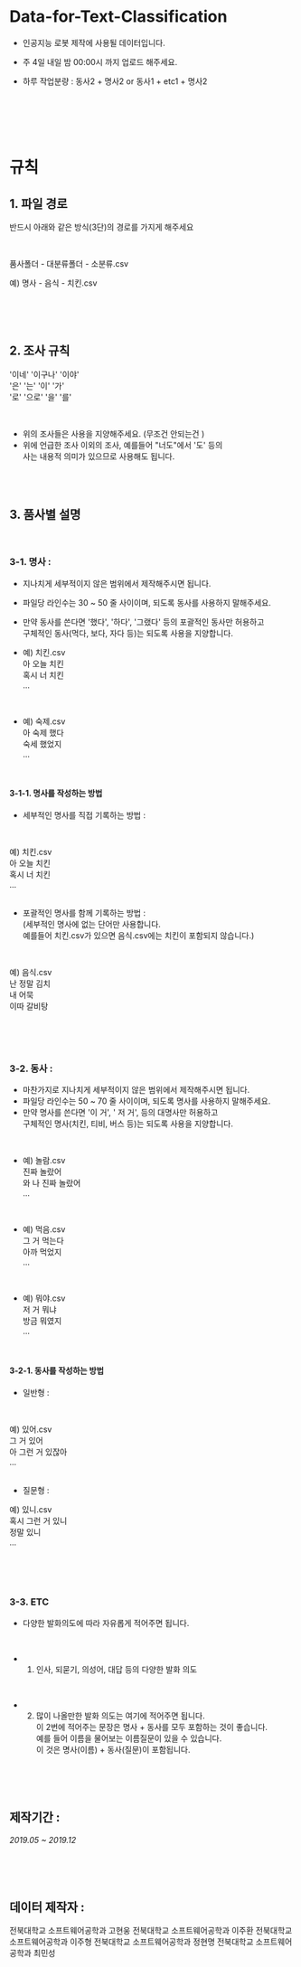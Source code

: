 # Data-for-Text-Classification

* 인공지능 로봇 제작에 사용될 데이터입니다.

* 주 4일 내일 밤 00:00시 까지 업로드 해주세요.

* 하루 작업분량 : 동사2 + 명사2  or  동사1 + etc1 + 명사2
<br>


<br>
<br>
<br>

# 규칙

## 1. 파일 경로
반드시 아래와 같은 방식(3단)의 경로를 가지게 해주세요 <br>

<br>

품사폴더 - 대분류폴더 - 소분류.csv 

예) 명사 - 음식 - 치킨.csv

<br>
<br>
<br>

## 2. 조사 규칙

'이네' '이구나' '이야' <br> 
'은' '는' '이' '가' <br>
'로' '으로' '을' '를' <br>

<br>

* 위의 조사들은 사용을 지양해주세요. (무조건 안되는건 ) <br>
* 위에 언급한 조사 이외의 조사, 예를들어 "너도"에서 '도' 등의 <br>
사는 내용적 의미가 있으므로 사용해도 됩니다. <br>

<br>
<br>

## 3. 품사별 설명

<br>

### 3-1. 명사 : 
* 지나치게 세부적이지 않은 범위에서 제작해주시면 됩니다. <br>
* 파일당 라인수는 30 ~ 50 줄 사이이며, 되도록 동사를 사용하지 말해주세요. <br>
* 만약 동사를 쓴다면 '했다', '하다', '그랬다' 등의 포괄적인 동사만 허용하고 <br>
구체적인 동사(먹다, 보다, 자다 등)는 되도록 사용을 지양합니다.

* 예) 치킨.csv <br>
아 오늘 치킨 <br>
혹시 너 치킨 <br>
... <br>
<br>

* 예) 숙제.csv <br>
아 숙제 했다 <br>
숙세 했었지 <br>
... <br>
<br>


#### 3-1-1. 명사를 작성하는 방법

* 세부적인 명사를 직접 기록하는 방법 : <br>
<br>

예) 치킨.csv <br>
아 오늘 치킨 <br>
혹시 너 치킨 <br>
... <br>
<br>

* 포괄적인 명사를 함께 기록하는 방법 : <br>
(세부적인 명사에 없는 단어만 사용합니다. <br>
예를들어 치킨.csv가 있으면 음식.csv에는 치킨이 포함되지 않습니다.) <br>

<br>

예) 음식.csv <br>
난 정말 김치 <br>
내 어묵 <br>
이따 갈비탕 <br>

<br>
<br>
<br>


### 3-2. 동사 : 
* 마찬가지로 지나치게 세부적이지 않은 범위에서 제작해주시면 됩니다. <br>
* 파일당 라인수는 50 ~ 70 줄 사이이며, 되도록 명사를 사용하지 말해주세요. <br>
* 만약 명사를 쓴다면 '이 거', ' 저 거', 등의 대명사만 허용하고 <br>
구체적인 명사(치킨, 티비, 버스 등)는 되도록 사용을 지양합니다.

<br>

* 예) 놀람.csv <br>
진짜 놀랐어 <br>
와 나 진짜 놀랐어 <br>
... <br>
<br>

* 예) 먹음.csv <br>
그 거 먹는다 <br>
아까 먹었지 <br>
... <br>
<br>

* 예) 뭐야.csv <br>
저 거 뭐냐 <br>
방금 뭐였지 <br>
... <br>
<br>


#### 3-2-1. 동사를 작성하는 방법

* 일반형 : <br>
<br>

예) 있어.csv <br>
그 거 있어 <br>
아 그런 거 있잖아 <br>
... <br>
<br>

* 질문형 : <br>

예) 있니.csv <br>
혹시 그런 거 있니 <br>
정말 있니 <br>
... <br>

<br>
<br>
<br>



### 3-3. ETC

* 다양한 발화의도에 따라 자유롭게 적어주면 됩니다.

<br>

* 1. 인사, 되묻기, 의성어, 대답 등의 다양한 발화 의도

<br>

* 2. 많이 나올만한 발화 의도는 여기에 적어주면 됩니다. <br>
이 2번에 적어주는 문장은 명사 + 동사를 모두 포함하는 것이 좋습니다. <br >
예를 들어 이름을 물어보는 이름질문이 있을 수 있습니다. <br>
이 것은 명사(이름) + 동사(질문)이 포함됩니다. <br>

<br>
<br>
<br>


## 제작기간 : 

*2019.05 ~ 2019.12*

<br>
<br>
<br>

  
## 데이터 제작자 : 
전북대학교 소프트웨어공학과 고현웅
전북대학교 소프트웨어공학과 이주환
전북대학교 소프트웨어공학과 이주형
전북대학교 소프트웨어공학과 정현명
전북대학교 소프트웨어공학과 최민성



